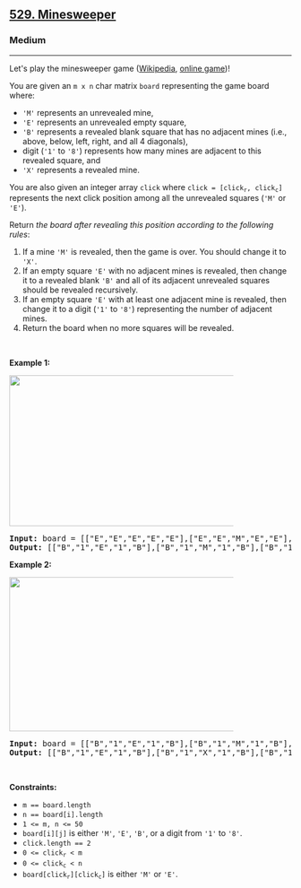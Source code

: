 <h2><a href="https://leetcode.com/problems/minesweeper/">529. Minesweeper</a></h2><h3>Medium</h3><hr><div><p>Let's play the minesweeper game (<a href="https://en.wikipedia.org/wiki/Minesweeper_(video_game)" target="_blank">Wikipedia</a>, <a href="http://minesweeperonline.com" target="_blank">online game</a>)!</p>

<p>You are given an <code>m x n</code> char matrix <code>board</code> representing the game board where:</p>

<ul>
	<li><code>'M'</code> represents an unrevealed mine,</li>
	<li><code>'E'</code> represents an unrevealed empty square,</li>
	<li><code>'B'</code> represents a revealed blank square that has no adjacent mines (i.e., above, below, left, right, and all 4 diagonals),</li>
	<li>digit (<code>'1'</code> to <code>'8'</code>) represents how many mines are adjacent to this revealed square, and</li>
	<li><code>'X'</code> represents a revealed mine.</li>
</ul>

<p>You are also given an integer array <code>click</code> where <code>click = [click<sub>r</sub>, click<sub>c</sub>]</code> represents the next click position among all the unrevealed squares (<code>'M'</code> or <code>'E'</code>).</p>

<p>Return <em>the board after revealing this position according to the following rules</em>:</p>

<ol>
	<li>If a mine <code>'M'</code> is revealed, then the game is over. You should change it to <code>'X'</code>.</li>
	<li>If an empty square <code>'E'</code> with no adjacent mines is revealed, then change it to a revealed blank <code>'B'</code> and all of its adjacent unrevealed squares should be revealed recursively.</li>
	<li>If an empty square <code>'E'</code> with at least one adjacent mine is revealed, then change it to a digit (<code>'1'</code> to <code>'8'</code>) representing the number of adjacent mines.</li>
	<li>Return the board when no more squares will be revealed.</li>
</ol>

<p>&nbsp;</p>
<p><strong>Example 1:</strong></p>
<img src="https://assets.leetcode.com/uploads/2018/10/12/minesweeper_example_1.png" style="width: 500px; max-width: 400px; height: 269px;" naptha_cursor="region">
<pre><strong>Input:</strong> board = [["E","E","E","E","E"],["E","E","M","E","E"],["E","E","E","E","E"],["E","E","E","E","E"]], click = [3,0]
<strong>Output:</strong> [["B","1","E","1","B"],["B","1","M","1","B"],["B","1","1","1","B"],["B","B","B","B","B"]]
</pre>

<p><strong>Example 2:</strong></p>
<img src="https://assets.leetcode.com/uploads/2018/10/12/minesweeper_example_2.png" style="width: 500px; max-width: 400px; height: 275px;">
<pre><strong>Input:</strong> board = [["B","1","E","1","B"],["B","1","M","1","B"],["B","1","1","1","B"],["B","B","B","B","B"]], click = [1,2]
<strong>Output:</strong> [["B","1","E","1","B"],["B","1","X","1","B"],["B","1","1","1","B"],["B","B","B","B","B"]]
</pre>

<p>&nbsp;</p>
<p><strong>Constraints:</strong></p>

<ul>
	<li><code>m == board.length</code></li>
	<li><code>n == board[i].length</code></li>
	<li><code>1 &lt;= m, n &lt;= 50</code></li>
	<li><code>board[i][j]</code> is either <code>'M'</code>, <code>'E'</code>, <code>'B'</code>, or a digit from <code>'1'</code> to <code>'8'</code>.</li>
	<li><code>click.length == 2</code></li>
	<li><code>0 &lt;= click<sub>r</sub> &lt; m</code></li>
	<li><code>0 &lt;= click<sub>c</sub> &lt; n</code></li>
	<li><code>board[click<sub>r</sub>][click<sub>c</sub>]</code> is either <code>'M'</code> or <code>'E'</code>.</li>
</ul>
</div>